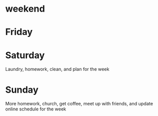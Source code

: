 # weekend

# Friday

# Saturday
Laundry, homework, clean, and plan for the week

# Sunday
More homework, church, get coffee, meet up with friends, and update online schedule for the week